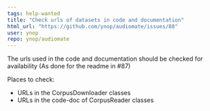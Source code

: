 ```yaml
---
tags: help-wanted
title: "Check urls of datasets in code and documentation"
html_url: "https://github.com/ynop/audiomate/issues/88"
user: ynop
repo: ynop/audiomate
---
```


The urls used in the code and documentation should be checked for availability (As done for the readme in #87)

Places to check:
* URLs in the CorpusDownloader classes
* URLs in the code-doc of CorpusReader classes